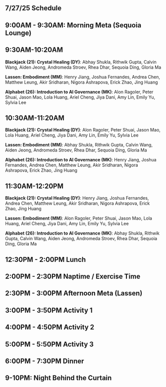 ## 7/27/25 Schedule

## 9:00AM - 9:30AM: Morning Meta (Sequoia Lounge)
## 9:30AM-10:20AM

**Blackjack (21): Crystal Healing (DY)**: Abhay Shukla, Rithwik Gupta, Calvin Wang, Aiden Jeong, Andromeda Stroev, Rhea Dhar, Sequoia Ding, Gloria Ma

**Lassen: Embodiment (MM)**: Henry Jiang, Joshua Fernandes, Andrea Chen, Matthew Leung, Akir Sridharan, Nigora Ashrapova, Erick Zhao, Jing Huang

**Alphabet (26): Introduction to AI Governance (MK)**: Alon Ragoler, Peter Shuai, Jason Mao, Lola Huang, Ariel Cheng, Jiya Dani, Amy Lin, Emily Yu, Sylvia Lee

## 10:30AM-11:20AM

**Blackjack (21): Crystal Healing (DY)**: Alon Ragoler, Peter Shuai, Jason Mao, Lola Huang, Ariel Cheng, Jiya Dani, Amy Lin, Emily Yu, Sylvia Lee

**Lassen: Embodiment (MM)**: Abhay Shukla, Rithwik Gupta, Calvin Wang, Aiden Jeong, Andromeda Stroev, Rhea Dhar, Sequoia Ding, Gloria Ma

**Alphabet (26): Introduction to AI Governance (MK)**: Henry Jiang, Joshua Fernandes, Andrea Chen, Matthew Leung, Akir Sridharan, Nigora Ashrapova, Erick Zhao, Jing Huang


## 11:30AM-12:20PM

**Blackjack (21): Crystal Healing (DY)**: Henry Jiang, Joshua Fernandes, Andrea Chen, Matthew Leung, Akir Sridharan, Nigora Ashrapova, Erick Zhao, Jing Huang

**Lassen: Embodiment (MM)**: Alon Ragoler, Peter Shuai, Jason Mao, Lola Huang, Ariel Cheng, Jiya Dani, Amy Lin, Emily Yu, Sylvia Lee

**Alphabet (26): Introduction to AI Governance (MK)**: Abhay Shukla, Rithwik Gupta, Calvin Wang, Aiden Jeong, Andromeda Stroev, Rhea Dhar, Sequoia Ding, Gloria Ma


## 12:30PM - 2:00PM Lunch
## 2:00PM - 2:30PM Naptime / Exercise Time
## 2:30PM - 3:00PM Afternoon Meta (Lassen)
## 3:00PM - 3:50PM Activity 1
## 4:00PM - 4:50PM Activity 2
## 5:00PM - 5:50PM Activity 3
## 6:00PM - 7:30PM Dinner
## 9-10PM: Night Behind the Curtain

